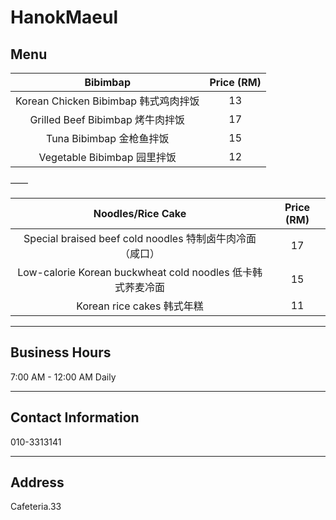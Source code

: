 # HanokMaeul

## Menu

|               Bibimbap               | Price (RM) |
| :----------------------------------: | :--------: |
| Korean Chicken Bibimbap 韩式鸡肉拌饭 |     13     |
|   Grilled Beef Bibimbap 烤牛肉拌饭   |     17     |
|       Tuna Bibimbap 金枪鱼拌饭       |     15     |
|     Vegetable Bibimbap 园里拌饭      |     12     |

——

|                     Noodles/Rice Cake                      | Price (RM) |
| :--------------------------------------------------------: | :--------: |
|  Special braised beef cold noodles 特制卤牛肉冷面（咸口）  |     17     |
| Low-calorie Korean buckwheat cold noodles 低卡韩式荞麦冷面 |     15     |
|                 Korean rice cakes 韩式年糕                 |     11     |

---

## Business Hours

7:00 AM - 12:00 AM Daily

---

## Contact Information

010-3313141

---

## Address

Cafeteria.33
